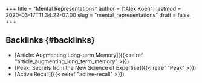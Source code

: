 +++
title = "Mental Representations"
author = ["Alex Koen"]
lastmod = 2020-03-17T11:34:22-07:00
slug = "mental_representations"
draft = false
+++

## Backlinks {#backlinks}

-   [Article: Augmenting Long-term Memory]({{< relref "article_augmenting_long_term_memory" >}})
-   [Peak: Secrets from the New Science of Expertise]({{< relref "Peak" >}})
-   [Active Recall]({{< relref "active-recall" >}})
